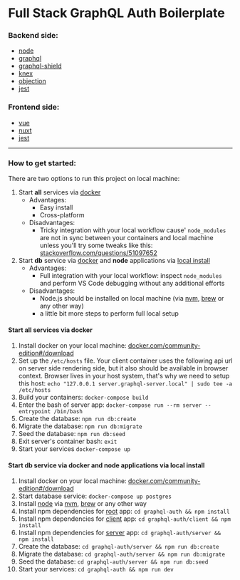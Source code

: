 # Full Stack GraphQL Auth Boilerplate

### Backend side:

- [node](https://nodejs.org/en/)
- [graphql](https://graphql.org/)
- [graphql-shield](https://github.com/maticzav/graphql-shield)
- [knex](https://knexjs.org/)
- [objection](https://vincit.github.io/objection.js/)
- [jest](https://jestjs.io/)

### Frontend side:

- [vue](https://vuejs.org)
- [nuxt](https://nuxtjs.org)
- [jest](https://jestjs.io/)

---

### How to get started:

There are two options to run this project on local machine:

1. Start **all** services via <ins>docker</ins>
    - Advantages:
        * Easy install
        * Cross-platform
    - Disadvantages:
        * Tricky integration with your local workflow cause' `node_modules` are not in sync between your containers and local machine unless you'll try some tweaks like this: [stackoverflow.com/questions/51097652](https://stackoverflow.com/questions/51097652/)
2. Start **db** service via <ins>docker</ins> and **node** applications via <ins>local install</ins>
    - Advantages:
        * Full integration with your local workflow: inspect `node_modules` and perform VS Code debugging without any additional efforts
    - Disadvantages:
        * Node.js should be installed on local machine (via [nvm](https://github.com/nvm-sh/nvm), [brew](https://brew.sh/) or any other way)
        * a little bit more steps to perform full local setup

#### Start all services via docker

1. Install docker on your local machine: [docker.com/community-edition#/download](https://www.docker.com/community-edition#/download)
2. Set up the `/etc/hosts` file. Your client container uses the following api url on server side rendering side, but it also should be available in browser context. Browser lives in your host system, that's why we need to setup this host: `echo "127.0.0.1 server.graphql-server.local" | sudo tee -a /etc/hosts`
3. Build your containers: `docker-compose build`
4. Enter the bash of server app: `docker-compose run --rm server --entrypoint /bin/bash`
5. Create the database: `npm run db:create`
6. Migrate the database: `npm run db:migrate`
7. Seed the database: `npm run db:seed`
8. Exit server's container bash: `exit`
9. Start your services `docker-compose up`

#### Start db service via docker and node applications via local install

1. Install docker on your local machine: [docker.com/community-edition#/download](https://www.docker.com/community-edition#/download)
2. Start database service: `docker-compose up postgres`
3. Install [node](https://nodejs.org/en/) via [nvm](https://github.com/nvm-sh/nvm), [brew](https://brew.sh/) or any other way
4. Install npm dependencies for <ins>root</ins> app: `cd graphql-auth && npm install`
5. Install npm dependencies for <ins>client</ins> app: `cd graphql-auth/client && npm install`
6. Install npm dependencies for <ins>server</ins> app: `cd graphql-auth/server && npm install`
7. Create the database: `cd graphql-auth/server && npm run db:create`
8. Migrate the database: `cd graphql-auth/server && npm run db:migrate`
9. Seed the database: `cd graphql-auth/server && npm run db:seed`
10. Start your services: `cd graphql-auth && npm run dev`
